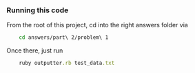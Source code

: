 ### Running this code

From the root of this project, cd into the right answers folder via

```bash
    cd answers/part\ 2/problem\ 1
```

Once there, just run

```ruby
    ruby outputter.rb test_data.txt
```
